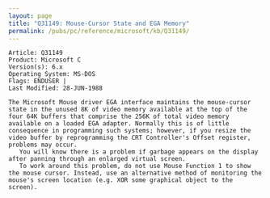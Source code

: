 ```yaml
---
layout: page
title: "Q31149: Mouse-Cursor State and EGA Memory"
permalink: /pubs/pc/reference/microsoft/kb/Q31149/
---
```


	Article: Q31149
	Product: Microsoft C
	Version(s): 6.x
	Operating System: MS-DOS
	Flags: ENDUSER |
	Last Modified: 28-JUN-1988
	
	The Microsoft Mouse driver EGA interface maintains the mouse-cursor
	state in the unused 8K of video memory available at the top of the
	four 64K buffers that comprise the 256K of total video memory
	available on a loaded EGA adapter. Normally this is of little
	consequence in programming such systems; however, if you resize the
	video buffer by reprogramming the CRT Controller's Offset register,
	problems may occur.
	   You will know there is a problem if garbage appears on the display
	after panning through an enlarged virtual screen.
	   To work around this problem, do not use Mouse Function 1 to show
	the mouse cursor. Instead, use an alternative method of monitoring the
	mouse's screen location (e.g. XOR some graphical object to the
	screen).
